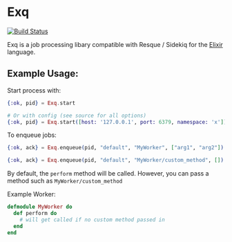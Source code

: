 # Exq

[![Build Status](https://travis-ci.org/akira/exq.png)](https://travis-ci.org/akira/exq)

Exq is a job processing libary compatible with Resque / Sidekiq for the [Elixir](http://elixir-lang.org) language.

## Example Usage:

Start process with:

```elixir
{:ok, pid} = Exq.start

# Or with config (see source for all options)
{:ok, pid} = Exq.start([host: '127.0.0.1', port: 6379, namespace: 'x'])
```

To enqueue jobs:

```elixir
{:ok, ack} = Exq.enqueue(pid, "default", "MyWorker", ["arg1", "arg2"])

{:ok, ack} = Exq.enqueue(pid, "default", "MyWorker/custom_method", [])
```

By default, the `perform` method will be called.  However, you can pass a method such as `MyWorker/custom_method`

Example Worker:
```elixir
defmodule MyWorker do
  def perform do
    # will get called if no custom method passed in
  end
end
```
